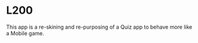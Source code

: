 # L200

This app is a re-skining and re-purposing of a Quiz app to behave more like a Mobile game. 
